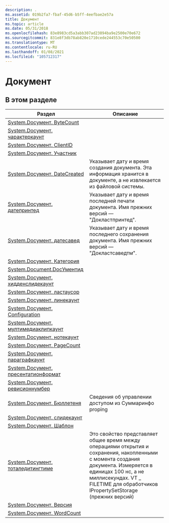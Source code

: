 ```yaml
---
description: .
ms.assetid: 019b2fa7-fbaf-45d6-b5ff-4eefbae2e57a
title: Документ
ms.topic: article
ms.date: 05/31/2018
ms.openlocfilehash: 83e8983cd5a3abb307ad23894ba9e2500e70e672
ms.sourcegitcommit: 831e8f3db78ab820e1710cede244553c70e50500
ms.translationtype: MT
ms.contentlocale: ru-RU
ms.lasthandoff: 01/08/2021
ms.locfileid: "105712317"
---
```

# <a name="document"></a>Документ

## <a name="in-this-section"></a>В этом разделе



| Раздел                                                                                                  | Описание                                                                                                                                                                                                                              |
|--------------------------------------------------------------------------------------------------------|------------------------------------------------------------------------------------------------------------------------------------------------------------------------------------------------------------------------------------------|
| [System.Docумент. ByteCount](./props-system-document-bytecount.md)<br/>                     |                                                                                                                                                                                                                                          |
| [System.Docумент. чарактеркаунт](./props-system-document-charactercount.md)<br/>           |                                                                                                                                                                                                                                          |
| [System.Docумент. ClientID](./props-system-document-clientid.md)<br/>                       |                                                                                                                                                                                                                                          |
| [System.Docумент. Участник](./props-system-document-contributor.md)<br/>                 |                                                                                                                                                                                                                                          |
| [System.Docумент. DateCreated](./props-system-document-datecreated.md)<br/>                 | Указывает дату и время создания документа. Эта информация хранится в документе, а не извлекается из файловой системы.<br/>                                                                                       |
| [System.Docумент. датепринтед](./props-system-document-dateprinted.md)<br/>                 | Указывает дату и время последней печати документа. Имя прежних версий — "Докластпринтед".<br/>                                                                                                                               |
| [System.Docумент. датесавед](./props-system-document-datesaved.md)<br/>                     | Указывает дату и время последнего сохранения документа. Имя прежних версий — "Докластсаведтм".<br/>                                                                                                                                 |
| [System.Docумент. Категория](./props-system-document-division.md)<br/>                       |                                                                                                                                                                                                                                          |
| [System.Document.DocУментид](./props-system-document-documentid.md)<br/>                   |                                                                                                                                                                                                                                          |
| [System.Docумент. хидденслидекаунт](./props-system-document-hiddenslidecount.md)<br/>       |                                                                                                                                                                                                                                          |
| [System.Docумент. ластаусор](./props-system-document-lastauthor.md)<br/>                   |                                                                                                                                                                                                                                          |
| [System.Docумент. линекаунт](./props-system-document-linecount.md)<br/>                     |                                                                                                                                                                                                                                          |
| [System.Docумент. Configuration](./props-system-document-manager.md)<br/>                         |                                                                                                                                                                                                                                          |
| [System.Docумент. мултимедиаклипкаунт](./props-system-document-multimediaclipcount.md)<br/> |                                                                                                                                                                                                                                          |
| [System.Docумент. нотекаунт](./props-system-document-notecount.md)<br/>                     |                                                                                                                                                                                                                                          |
| [System.Docумент. PageCount](./props-system-document-pagecount.md)<br/>                     |                                                                                                                                                                                                                                          |
| [System.Docумент. параграфкаунт](./props-system-document-paragraphcount.md)<br/>           |                                                                                                                                                                                                                                          |
| [System.Docумент. пресентатионформат](./props-system-document-presentationformat.md)<br/>   |                                                                                                                                                                                                                                          |
| [System.Docумент. ревисионнумбер](./props-system-document-revisionnumber.md)<br/>           |                                                                                                                                                                                                                                          |
| [System.Docумент. Бюллетеня](./props-system-document-security.md)<br/>                       | Сведения об управлении доступом из Суммаринфо proping<br/>                                                                                                                                                                          |
| [System.Docумент. слидекаунт](./props-system-document-slidecount.md)<br/>                   |                                                                                                                                                                                                                                          |
| [System.Docумент. Шаблон](./props-system-document-template.md)<br/>                       |                                                                                                                                                                                                                                          |
| [System.Docумент. тоталедитингтиме](./props-system-document-totaleditingtime.md)<br/>       | Это свойство представляет общее время между операциями открытия и сохранения, накопленными с момента создания документа. Измеряется в единицах 100 нс, а не миллисекундах. VT \_ FILETIME для обработчиков IPropertySetStorage (прежних версий)<br/> |
| [System.Docумент. Версия](./props-system-document-version.md)<br/>                         |                                                                                                                                                                                                                                          |
| [System.Docумент. WordCount](./props-system-document-wordcount.md)<br/>                     |                                                                                                                                                                                                                                          |



 

 

 
